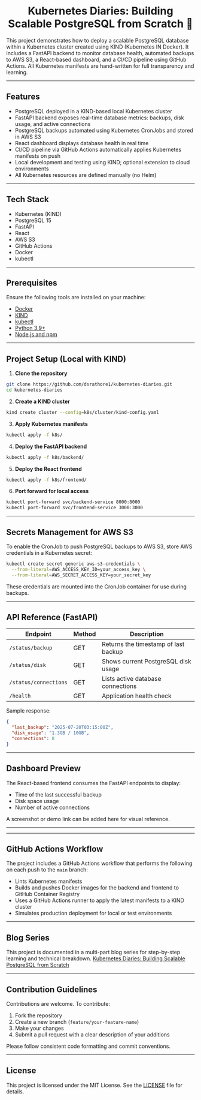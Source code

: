 <h1 align='center'>  Kubernetes Diaries: Building Scalable PostgreSQL from Scratch 🐳 </h1>

This project demonstrates how to deploy a scalable PostgreSQL database within a Kubernetes cluster created using KIND (Kubernetes IN Docker). It includes a FastAPI backend to monitor database health, automated backups to AWS S3, a React-based dashboard, and a CI/CD pipeline using GitHub Actions. All Kubernetes manifests are hand-written for full transparency and learning.

---

## Features

- PostgreSQL deployed in a KIND-based local Kubernetes cluster
- FastAPI backend exposes real-time database metrics: backups, disk usage, and active connections
- PostgreSQL backups automated using Kubernetes CronJobs and stored in AWS S3
- React dashboard displays database health in real time
- CI/CD pipeline via GitHub Actions automatically applies Kubernetes manifests on push
- Local development and testing using KIND; optional extension to cloud environments
- All Kubernetes resources are defined manually (no Helm)

---

## Tech Stack

- Kubernetes (KIND)
- PostgreSQL 15
- FastAPI
- React
- AWS S3
- GitHub Actions
- Docker
- kubectl

---

## Prerequisites

Ensure the following tools are installed on your machine:

- [Docker](https://www.docker.com/)
- [KIND](https://kind.sigs.k8s.io/)
- [kubectl](https://kubernetes.io/docs/tasks/tools/)
- [Python 3.9+](https://www.python.org/)
- [Node.js and npm](https://nodejs.org/)

---

## Project Setup (Local with KIND)

1. **Clone the repository**

```bash
git clone https://github.com/dsrathore1/kubernetes-diaries.git
cd kubernetes-diaries
````

2. **Create a KIND cluster**

```bash
kind create cluster --config=k8s/cluster/kind-config.yaml
```

3. **Apply Kubernetes manifests**

```bash
kubectl apply -f k8s/
```

4. **Deploy the FastAPI backend**

```bash
kubectl apply -f k8s/backend/
```

5. **Deploy the React frontend**

```bash
kubectl apply -f k8s/frontend/
```

6. **Port forward for local access**

```bash
kubectl port-forward svc/backend-service 8000:8000
kubectl port-forward svc/frontend-service 3000:3000
```

---

## Secrets Management for AWS S3

To enable the CronJob to push PostgreSQL backups to AWS S3, store AWS credentials in a Kubernetes secret:

```bash
kubectl create secret generic aws-s3-credentials \
  --from-literal=AWS_ACCESS_KEY_ID=your_access_key \
  --from-literal=AWS_SECRET_ACCESS_KEY=your_secret_key
```

These credentials are mounted into the CronJob container for use during backups.

---

## API Reference (FastAPI)

| Endpoint              | Method | Description                          |
| --------------------- | ------ | ------------------------------------ |
| `/status/backup`      | GET    | Returns the timestamp of last backup |
| `/status/disk`        | GET    | Shows current PostgreSQL disk usage  |
| `/status/connections` | GET    | Lists active database connections    |
| `/health`             | GET    | Application health check             |

Sample response:

```json
{
  "last_backup": "2025-07-20T03:15:00Z",
  "disk_usage": "1.3GB / 10GB",
  "connections": 8
}
```

---

## Dashboard Preview

The React-based frontend consumes the FastAPI endpoints to display:

* Time of the last successful backup
* Disk space usage
* Number of active connections

A screenshot or demo link can be added here for visual reference.

---

---

## GitHub Actions Workflow

The project includes a GitHub Actions workflow that performs the following on each push to the `main` branch:

* Lints Kubernetes manifests
* Builds and pushes Docker images for the backend and frontend to GitHub Container Registry
* Uses a GitHub Actions runner to apply the latest manifests to a KIND cluster
* Simulates production deployment for local or test environments

---

## Blog Series

This project is documented in a multi-part blog series for step-by-step learning and technical breakdown. [Kubernetes Diaries: Building Scalable PostgreSQL from Scratch](https://k8s-diaries.hashnode.dev/series/k8s-to-public-dashboard)

---

## Contribution Guidelines

Contributions are welcome. To contribute:

1. Fork the repository
2. Create a new branch (`feature/your-feature-name`)
3. Make your changes
4. Submit a pull request with a clear description of your additions

Please follow consistent code formatting and commit conventions.

---

## License

This project is licensed under the MIT License. See the [LICENSE](LICENSE) file for details.
